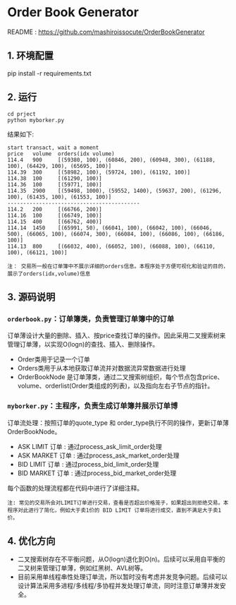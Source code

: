 # Order Book Generator

README : https://github.com/mashiroissocute/OrderBookGenerator


## 1. 环境配置
pip install -r requirements.txt

## 2. 运行
```shell
cd prject
python myborker.py
```
结果如下:
```
start transact, wait a moment
price   volume  orders(idx volume)
114.4   900     [(59380, 100), (60846, 200), (60948, 300), (61188, 100), (64429, 100), (65695, 100)]
114.39  300     [(58982, 100), (59724, 100), (61192, 100)]
114.38  100     [(61290, 100)]
114.36  100     [(59771, 100)]
114.35  2900    [(59498, 1000), (59552, 1400), (59637, 200), (61296, 100), (61435, 100), (61553, 100)]
------------------------------------------
114.2   200     [(66766, 200)]
114.16  100     [(66749, 100)]
114.15  400     [(66762, 400)]
114.14  1450    [(65991, 50), (66041, 100), (66042, 100), (66046, 500), (66065, 100), (66074, 300), (66084, 100), (66086, 100), (66186, 100)]
114.13  800     [(66032, 400), (66052, 100), (66088, 100), (66110, 100), (66121, 100)]
```

`注： 交易所一般在订单簿中不展示详细的orders信息。本程序处于方便可视化和验证的目的，展示了orders(idx,volume)信息`

## 3. 源码说明

### `orderbook.py`：订单簿类，负责管理订单簿中的订单
订单薄设计大量的删除、插入、按price查找订单的操作。因此采用二叉搜索树来管理订单薄，以实现O(logn)的查找、插入、删除操作。

- Order类用于记录一个订单
- Orders类用于从本地获取订单流并对数据流异常数据进行处理
- OrderBookNode 是订单薄类，通过二叉搜索树组织，每个节点包含price、volume、orderlist(Order类组成的列表)，以及指向左右子节点的指针。

### `myborker.py`：主程序，负责生成订单簿并展示订单博

订单流处理：按照订单的quote_type 和 order_type执行不同的操作，更新订单薄OrderBookNode。

- ASK LIMIT 订单 : 通过process_ask_limit_order处理
- ASK MARKET 订单 : 通过process_ask_market_order处理
- BID LIMIT 订单 : 通过process_bid_limit_order处理
- BID MARKET 订单 : 通过process_bid_market_order处理

每个函数的处理流程都在代码中进行了详细注释。

`注: 常见的交易所会对LIMIT订单进行交易，查看是否超出价格笼子，如果超出则拒绝交易。本程序对此进行了简化，例如大于卖1价的 BID LIMIT 订单将进行成交，直到不满足大于卖1价。`


## 4. 优化方向

- 二叉搜索树存在不平衡问题，从O(logn)退化到O(n)。后续可以采用自平衡的二叉树来管理订单薄，例如红黑树、AVL树等。
- 目前采用单线程串性处理订单流，所以暂时没有考虑并发竞争问题。后续可以设计算法采用多进程/多线程/多协程并发处理订单流，同时注意订单薄并发安全。

